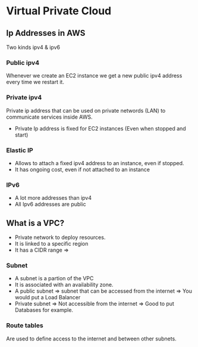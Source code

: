 # Virtual Private Cloud


## Ip Addresses in AWS
Two kinds ipv4 & ipv6

### Public ipv4
Whenever we create an EC2 instance we get a new public ipv4 address every time we restart it.

### Private ipv4
Private ip address that can be used on private networds (LAN) to communicate services inside AWS.
- Private Ip address is fixed for EC2 instances (Even when stopped and start)

### Elastic IP
- Allows to attach a fixed ipv4 address to an instance, even if stopped.
- It has ongoing cost, even if not attached to an instance 

### IPv6
- A lot more addresses than ipv4
- All Ipv6 addresses are public

## What is a VPC?
- Private network to deploy resources.
- It is linked to a specific region
- It has a CIDR range =>

### Subnet
- A subnet is a partion of the VPC
- It is associated with an availability zone.
- A public subnet => subnet that can be accessed from the internet => You would put a Load Balancer
- Private subnet => Not accessible from the internet => Good to put Databases for example.

### Route tables
Are used to define access to the internet and between other subnets.